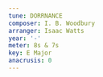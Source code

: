 ```yaml
---
tune: DORRNANCE
composer: I. B. Woodbury
arranger: Isaac Watts
year: '-'
meter: 8s & 7s
key: E Major
anacrusis: 0
---
```

